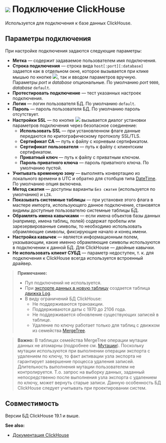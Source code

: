 # ![ ](../../../images/icons/data-sources/db-clickhouse_default.svg) Подключение ClickHouse

Используется для подключения к базе данных ClickHouse.

## Параметры подключения

При настройке подключения задаются следующие параметры:

* **Метка** — содержит задаваемое пользователем имя подключения.
* **Строка подключения** — строка вида `host[:port][:database]` задается как в отдельном окне, которое вызывается при клике мышью по кнопке ![ ](../../../images/extjs-theme/form/open-trigger/open-trigger_default.svg), так и вводом параметров вручную. Параметры *port* и *database* опциональные. По умолчанию *port* `9000`, *database* `default`.
* **Протестировать подключение** — тест указанных настроек подключения.
* **Логин** — логин пользователя БД. По умолчанию `default`.
* **Пароль** — пароль пользователя БД. По умолчанию пароль отсутствует.
* **Настройки SSL**  — по кнопке ![ ](../../../images/extjs-theme/form/open-trigger/open-trigger_default.svg) вызывается диалог установки параметров подключения через безопасное соединение:
   * **Использовать SSL** — при установленном флаге данные передаются по критографическому протоколу SSL/TLS.
   * **Сертификат CA** — путь к файлу с корневым сертификатом.
   * **Сертификат пользователя** — путь к файлу с клиентским сертификатом.
   * **Приватный ключ** — путь к файлу с приватным ключом.
   * **Пароль приватного ключа** — пароль приватного ключа. По умолчанию пустой.
* **Учитывать временную зону** — выполнять конвертацию из локального времени в UTC и обратно для столбцов типа [DateTime](https://clickhouse.tech/docs/ru/sql_reference/data_types/datetime/). По умолчанию опция включена.
* **Метод сжатия** — доступны варианты `Без сжатия` (используется по умолчанию) и `LZ4`.
* **Показывать системные таблицы** — при установке этого флага в мастере импорта, использующего данное подключение, становятся видимы доступные пользователю системные таблицы БД.
* **Обрамлять имена кавычками** — если имена объектов базы данных (например, имена таблиц, полей) содержат пробелы или зарезервированные символы, то необходимо использовать обрамляющие символы, фиксирующие начало и конец имени.
* **Настройка кавычек** — является информационным полем, указывающим, какие именно обрамляющие символы используются в подключении к данной БД. Для ClickHouse — двойные кавычки.
* **Не использовать клиент СУБД** — параметр недоступен, т. к. для подключения к ClickHouse всегда используется встроенный драйвер.

> **Примечание:**
> * Пул подключений не используется.
> * При [экспорте данных в новую таблицу](../../export/database/new-table-design.md) создается таблица [движка Log](https://clickhouse.tech/docs/ru/engines/table_engines/log_family/log/).
> * В виду ограничений БД ClickHouse:
>    * Не поддерживаются транзакции.
>    * Поддерживаются даты с 1970 до 2106 года.
>    * Не поддерживается обновление существующих записей в таблице.
>    * Удаление по ключу работает только для таблиц с движком из семейства [MergeTree](https://clickhouse.tech/docs/ru/engines/table_engines/#mergetree).

> **Важно:** В таблицах семейства MergeTree операции мутации данных не атомарны (подробнее см. [Мутации](https://clickhouse.tech/docs/ru/sql_reference/statements/alter/#alter-mutations)). Поскольку мутации используются при выполнении операции экспорта с удалением по ключу, то факт активации узла экспорта не гарантирует завершение процесса удаления записей. Длительность выполнения мутации пользователем не контролируется. Т.о. запрос на выборку данных, заданный непосредственно после выполнения узла экспорта с удалением по ключу, может вернуть старые записи.
> Данную особенность БД ClickHouse следует учитывать при проектировании систем.

## Совместимость

Версии БД ClickHouse 19.1 и выше.

**See also:**
* [Документация ClickHouse](https://clickhouse.tech/docs/ru/)